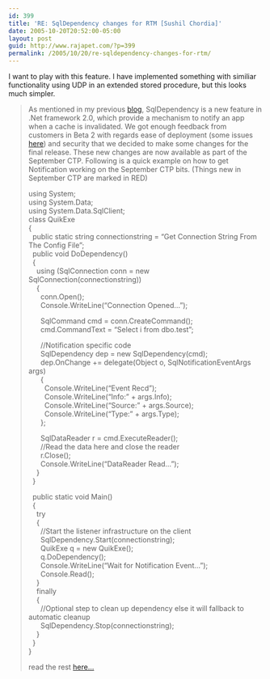 ```yaml
---
id: 399
title: 'RE: SqlDependency changes for RTM [Sushil Chordia]'
date: 2005-10-20T20:52:00-05:00
layout: post
guid: http://www.rajapet.com/?p=399
permalink: /2005/10/20/re-sqldependency-changes-for-rtm/
---
```

I want to play with this feature. I have implemented something with similiar functionality using UDP in an extended stored procedure, but this looks much simpler.

> 
> 
> As mentioned in my previous [blog](http://blogs.msdn.com/sushilc/archive/2004/12/07/277701.aspx), SqlDependency is a new feature in .Net framework 2.0, which provide a mechanism to notify an app when a cache is invalidated. We got enough feedback from customers in Beta 2 with regards ease of deployment (some issues [here](http://blogs.msdn.com/sushilc/archive/2005/01/31/363900.aspx)) and security that we decided to make some changes for the final release. These new changes are now available as part of the September CTP. Following is a quick example on how to get Notification working on the September CTP bits. (Things new in September CTP are marked in RED)
> 
> using System;  
> using System.Data;  
> using System.Data.SqlClient;  
> class QuikExe  
> {  
>   public static string connectionstring = &#8220;Get Connection String From The Config File&#8221;;  
>   public void DoDependency()  
>   {  
>     using (SqlConnection conn = new SqlConnection(connectionstring))  
>     {  
>       conn.Open();  
>       Console.WriteLine(&#8220;Connection Opened&#8230;&#8221;);
> 
>       SqlCommand cmd = conn.CreateCommand();  
>       cmd.CommandText = &#8220;Select i from dbo.test&#8221;;
> 
>       //Notification specific code  
>       SqlDependency dep = new SqlDependency(cmd);  
>       dep.OnChange += delegate(Object o, SqlNotificationEventArgs args)  
>       {  
>         Console.WriteLine(&#8220;Event Recd&#8221;);  
>         Console.WriteLine(&#8220;Info:&#8221; + args.Info);  
>         Console.WriteLine(&#8220;Source:&#8221; + args.Source);  
>         Console.WriteLine(&#8220;Type:&#8221; + args.Type);  
>       };
> 
>       SqlDataReader r = cmd.ExecuteReader();  
>       //Read the data here and close the reader  
>       r.Close();  
>       Console.WriteLine(&#8220;DataReader Read&#8230;&#8221;);  
>     }  
>   }
> 
>   public static void Main()  
>   {  
>     try  
>     {  
>       //Start the listener infrastructure on the client  
>       SqlDependency.Start(connectionstring);  
>       QuikExe q = new QuikExe();  
>       q.DoDependency();  
>       Console.WriteLine(&#8220;Wait for Notification Event&#8230;&#8221;);  
>       Console.Read();  
>     }  
>     finally  
>     {  
>       //Optional step to clean up dependency else it will fallback to automatic cleanup  
>       SqlDependency.Stop(connectionstring);  
>     }  
>   }  
> }
> 
> read the rest [here&#8230;](http://blogs.msdn.com/dataaccess/archive/2005/09/27/474447.aspx "SqlDependency changes for RTM [Sushil Chordia]")